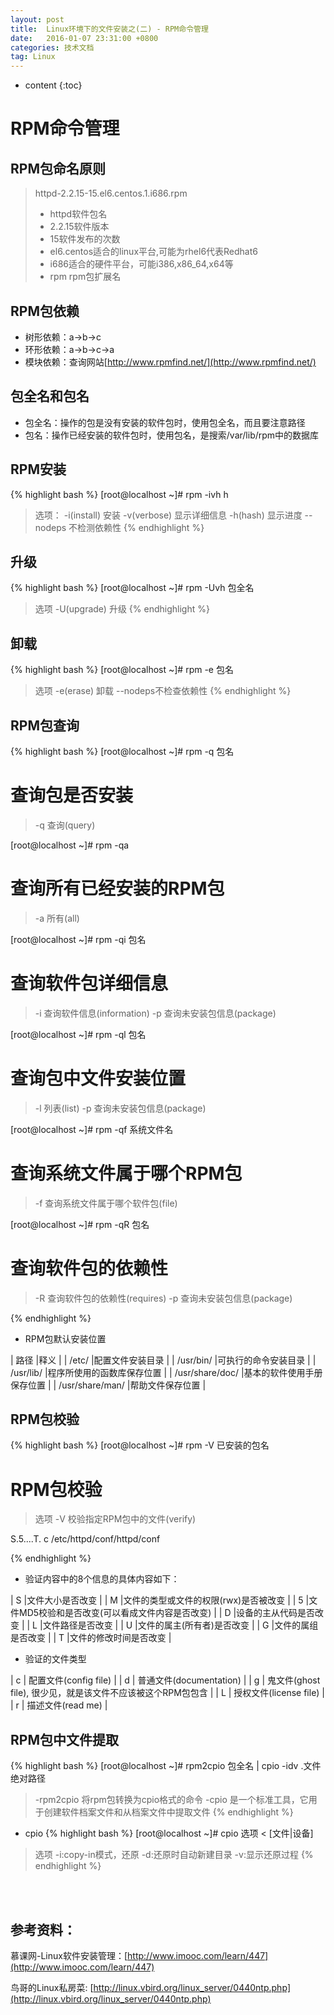 ```yaml
---
layout: post
title:  Linux环境下的文件安装之(二) - RPM命令管理
date:   2016-01-07 23:31:00 +0800
categories: 技术文档
tag: Linux
---
```


* content
{:toc}


RPM命令管理
==============================

RPM包命名原则
------------------------------

> httpd-2.2.15-15.el6.centos.1.i686.rpm <br>
> - httpd软件包名 <br>
> - 2.2.15软件版本 <br>
> - 15软件发布的次数 <br>
> - el6.centos适合的linux平台,可能为rhel6代表Redhat6 <br>
> - i686适合的硬件平台，可能i386,x86_64,x64等 <br>
> - rpm rpm包扩展名

RPM包依赖
------------------------------

+ 树形依赖：a->b->c
+ 环形依赖：a->b->c->a
+ 模块依赖：查询网站[http://www.rpmfind.net/](http://www.rpmfind.net/)

包全名和包名
------------------------------

+ 包全名：操作的包是没有安装的软件包时，使用包全名，而且要注意路径
+ 包名：操作已经安装的软件包时，使用包名，是搜索/var/lib/rpm中的数据库

RPM安装
------------------------------

{% highlight bash %}
[root@localhost ~]# rpm -ivh h
> 选项：
> -i(install) 安装
> -v(verbose) 显示详细信息
> -h(hash) 显示进度
> --nodeps 不检测依赖性
{% endhighlight %}

升级
------------------------------

{% highlight bash %}
[root@localhost ~]# rpm -Uvh 包全名
> 选项
> -U(upgrade) 升级
{% endhighlight %}

卸载
------------------------------

{% highlight bash %}
[root@localhost ~]# rpm -e 包名
> 选项
> -e(erase) 卸载
> --nodeps不检查依赖性
{% endhighlight %}

RPM包查询
------------------------------
{% highlight bash %}
[root@localhost ~]# rpm -q 包名
# 查询包是否安装
> -q 查询(query)

[root@localhost ~]# rpm -qa
# 查询所有已经安装的RPM包
> -a 所有(all)

[root@localhost ~]# rpm -qi 包名
# 查询软件包详细信息
> -i 查询软件信息(information)
> -p 查询未安装包信息(package)

[root@localhost ~]# rpm -ql 包名
# 查询包中文件安装位置
> -l 列表(list)
> -p 查询未安装包信息(package)

[root@localhost ~]# rpm -qf 系统文件名
# 查询系统文件属于哪个RPM包
> -f 查询系统文件属于哪个软件包(file)

[root@localhost ~]# rpm -qR 包名
# 查询软件包的依赖性
> -R 查询软件包的依赖性(requires)
> -p 查询未安装包信息(package)

{% endhighlight %}

+ RPM包默认安装位置

|	路径			|释义						|
|	/etc/			|配置文件安装目录			|
|	/usr/bin/		|可执行的命令安装目录		|
|	/usr/lib/		|程序所使用的函数库保存位置	|
|	/usr/share/doc/	|基本的软件使用手册保存位置	|
|	/usr/share/man/	|帮助文件保存位置			|

RPM包校验
------------------------------

{% highlight bash %}
[root@localhost ~]# rpm -V 已安装的包名
# RPM包校验
> 选项
> -V 校验指定RPM包中的文件(verify)

S.5....T.  c /etc/httpd/conf/httpd/conf

{% endhighlight %}

+ 验证内容中的8个信息的具体内容如下：

|	S |文件大小是否改变									|
|	M |文件的类型或文件的权限(rwx)是否被改变			|
|	5 |文件MD5校验和是否改变(可以看成文件内容是否改变)	|
|	D |设备的主从代码是否改变 							|
|	L |文件路径是否改变   								|
|	U |文件的属主(所有者)是否改变 						|
|	G |文件的属组是否改变 								|
|	T |文件的修改时间是否改变							|

+ 验证的文件类型

| c | 配置文件(config file) 										|
| d | 普通文件(documentation) 										|
| g | 鬼文件(ghost file), 很少见，就是该文件不应该被这个RPM包包含 	|
| L | 授权文件(license file) 										|
| r | 描述文件(read me) 											|


RPM包中文件提取
------------------------------

{% highlight bash %}
[root@localhost ~]# rpm2cpio 包全名 | cpio -idv .文件绝对路径
> -rpm2cpio 将rpm包转换为cpio格式的命令
> -cpio 是一个标准工具，它用于创建软件档案文件和从档案文件中提取文件
{% endhighlight %}

+ cpio
{% highlight bash %}
[root@localhost ~]# cpio 选项 < [文件|设备]
> 选项
> -i:copy-in模式，还原
> -d:还原时自动新建目录
> -v:显示还原过程
{% endhighlight %}


<br />
<br />

参考资料：
-------------------------------------

慕课网-Linux软件安装管理：[http://www.imooc.com/learn/447](http://www.imooc.com/learn/447)

鸟哥的Linux私房菜: [http://linux.vbird.org/linux_server/0440ntp.php](http://linux.vbird.org/linux_server/0440ntp.php)

<br />
<br />